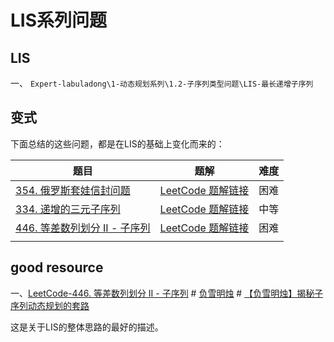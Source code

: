 # LIS系列问题

## LIS

一、 `Expert-labuladong\1-动态规划系列\1.2-子序列类型问题\LIS-最长递增子序列`

## 变式

下面总结的这些问题，都是在LIS的基础上变化而来的：

| 题目                                                         | 题解                                                         | 难度 |
| ------------------------------------------------------------ | ------------------------------------------------------------ | ---- |
| [354. 俄罗斯套娃信封问题](https://leetcode.cn/problems/russian-doll-envelopes/) | [LeetCode 题解链接](https://leetcode.cn/problems/russian-doll-envelopes/solution/zui-chang-shang-sheng-zi-xu-lie-bian-xin-6s8d/) | 困难 |
| [334. 递增的三元子序列](https://leetcode.cn/problems/increasing-triplet-subsequence/) | [LeetCode 题解链接](https://leetcode.cn/problems/increasing-triplet-subsequence/solution/gong-shui-san-xie-zui-chang-shang-sheng-xa08h/) | 中等 |
| [446. 等差数列划分 II - 子序列](https://leetcode.cn/problems/arithmetic-slices-ii-subsequence/) | [LeetCode 题解链接](https://leetcode.cn/problems/arithmetic-slices-ii-subsequence/solution/gong-shui-san-xie-xiang-jie-ru-he-fen-xi-ykvk/) | 困难 |
|                                                              |                                                              |      |



## good resource

一、[LeetCode-446. 等差数列划分 II - 子序列](https://leetcode.cn/problems/arithmetic-slices-ii-subsequence/) # [负雪明烛](https://leetcode.cn/u/fuxuemingzhu/) # [【负雪明烛】揭秘子序列动态规划的套路](https://leetcode.cn/problems/arithmetic-slices-ii-subsequence/solution/fu-xue-ming-zhu-jie-mi-zi-xu-lie-dong-ta-gepk/)

这是关于LIS的整体思路的最好的描述。